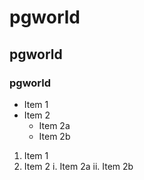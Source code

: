 # pgworld
## pgworld
### pgworld

* Item 1
* Item 2
  * Item 2a
  * Item 2b

1. Item 1
2. Item 2
 i. Item 2a
 ii. Item 2b
